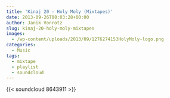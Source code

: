 ```yaml
---
title: 'Kinaj 20 - Holy Moly (Mixtapes)'
date: 2013-09-26T08:03:28+00:00
author: Janik Vonrotz
slug: kinaj-20-holy-moly-mixtapes
images:
  - /wp-content/uploads/2013/09/1276274153HolyMoly-logo.png
categories:
  - Music
tags:
  - mixtape
  - playlist
  - soundcloud
---
```

{{< soundcloud 8643911 >}}